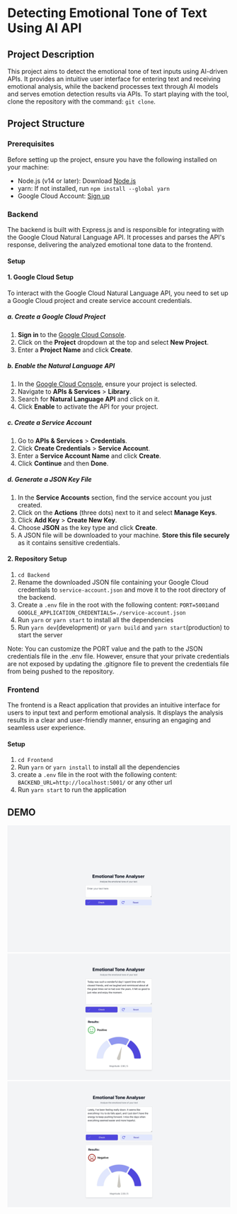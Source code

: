 # Detecting Emotional Tone of Text Using AI API

## Project Description

This project aims to detect the emotional tone of text inputs using AI-driven APIs. It provides an intuitive user interface for entering text and receiving emotional analysis, while the backend processes text through AI models and serves emotion detection results via APIs. To start playing with the tool, clone the repository with the command: `git clone`.

## Project Structure

### Prerequisites

Before setting up the project, ensure you have the following installed on your machine:

- Node.js (v14 or later): Download [Node.js](https://nodejs.org/en)
- yarn: If not installed, run `npm install --global yarn`
- Google Cloud Account: [Sign up](https://cloud.google.com/)

### Backend

The backend is built with Express.js and is responsible for integrating with the Google Cloud Natural Language API. It processes and parses the API's response, delivering the analyzed emotional tone data to the frontend.

#### Setup

#### 1. Google Cloud Setup

To interact with the Google Cloud Natural Language API, you need to set up a Google Cloud project and create service account credentials.

##### a. Create a Google Cloud Project

1. **Sign in** to the [Google Cloud Console](https://console.cloud.google.com/).
2. Click on the **Project** dropdown at the top and select **New Project**.
3. Enter a **Project Name** and click **Create**.

##### b. Enable the Natural Language API

1. In the [Google Cloud Console](https://console.cloud.google.com/), ensure your project is selected.
2. Navigate to **APIs & Services** > **Library**.
3. Search for **Natural Language API** and click on it.
4. Click **Enable** to activate the API for your project.

##### c. Create a Service Account

1. Go to **APIs & Services** > **Credentials**.
2. Click **Create Credentials** > **Service Account**.
3. Enter a **Service Account Name** and click **Create**.
4. Click **Continue** and then **Done**.

##### d. Generate a JSON Key File

1. In the **Service Accounts** section, find the service account you just created.
2. Click on the **Actions** (three dots) next to it and select **Manage Keys**.
3. Click **Add Key** > **Create New Key**.
4. Choose **JSON** as the key type and click **Create**.
5. A JSON file will be downloaded to your machine. **Store this file securely** as it contains sensitive credentials.

#### 2. Repository Setup

1. `cd Backend`
2. Rename the downloaded JSON file containing your Google Cloud credentials to `service-account.json` and move it to the root directory of the backend.
3. Create a `.env` file in the root with the following content: `PORT=5001`and `GOOGLE_APPLICATION_CREDENTIALS=./service-account.json`
4. Run `yarn` or `yarn start` to install all the dependencies
5. Run `yarn dev`(development) or `yarn build` and `yarn start`(production) to start the server

Note: You can customize the PORT value and the path to the JSON credentials file in the .env file. However, ensure that your private credentials are not exposed by updating the .gitignore file to prevent the credentials file from being pushed to the repository.


### Frontend

The frontend is a React application that provides an intuitive interface for users to input text and perform emotional analysis. It displays the analysis results in a clear and user-friendly manner, ensuring an engaging and seamless user experience.

#### Setup 

1. `cd Frontend`
2. Run `yarn` or `yarn install` to install all the dependencies
3. create a `.env` file in the root with the following content: `BACKEND_URL=http://localhost:5001/` or any other url
4. Run `yarn start` to run the application

## DEMO

![Default](./Images/picture_1.jpeg)
![Positive Emotion](./Images/picture_3.jpeg)
![Negative Emotion](./Images/picture_2.jpeg)